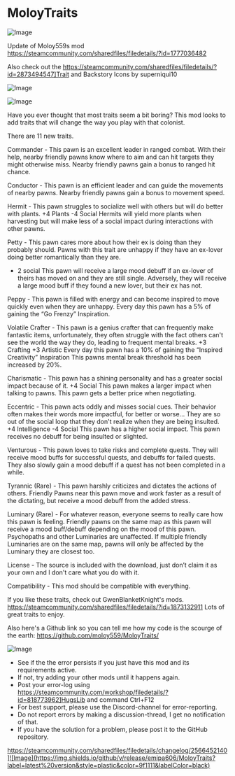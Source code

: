 # MoloyTraits

![Image](https://i.imgur.com/buuPQel.png)

Update of Moloy559s mod
https://steamcommunity.com/sharedfiles/filedetails/?id=1777036482

Also check out the https://steamcommunity.com/sharedfiles/filedetails/?id=2873494547]Trait and Backstory Icons by superniqui10

![Image](https://i.imgur.com/pufA0kM.png)

	
![Image](https://i.imgur.com/Z4GOv8H.png)

Have you ever thought that most traits seem a bit boring? This mod looks to add traits that will change the way you play with that colonist.

There are 11 new traits.

Commander -
This pawn is an excellent leader in ranged combat. With their help, nearby friendly pawns know where to aim and can hit targets they might otherwise miss.
Nearby friendly pawns gain a bonus to ranged hit chance. 

Conductor -
This pawn is an efficient leader and can guide the movements of nearby pawns. 
Nearby friendly pawns gain a bonus to movement speed.

Hermit -
This pawn struggles to socialize well with others but will do better with plants.
+4 Plants
-4 Social
Hermits will yield more plants when harvesting but will make less of a social impact during interactions with other pawns.

Petty -
This pawn cares more about how their ex is doing than they probably should. Pawns with this trait are unhappy if they have an ex-lover doing better romantically than they are.
- 2 social
This pawn will receive a large mood debuff if an ex-lover of theirs has moved on and they are still single. Adversely, they will receive a large mood buff if they found a new lover, but their ex has not. 

Peppy -
This pawn is filled with energy and can become inspired to move quickly even when they are unhappy.
Every day this pawn has a 5% of gaining the “Go Frenzy” Inspiration.

Volatile Crafter - 
This pawn is a genius crafter that can frequently make fantastic items, unfortunately, they often struggle with the fact others can't see the world the way they do, leading to frequent mental breaks.
+3 Crafting
+3 Artistic
Every day this pawn has a 10% of gaining the “Inspired Creativity” Inspiration
This pawns mental break threshold has been increased by 20%.

Charismatic -
This pawn has a shining personality and has a greater social impact because of it.
+4 Social
This pawn makes a larger impact when talking to pawns.
This pawn gets a better price when negotiating. 

Eccentric -
This pawn acts oddly and misses social cues. Their behavior often makes their words more impactful, for better or worse… They are so out of the social loop that they don't realize when they are being insulted.
+4 Intelligence
-4 Social
This pawn has a higher social impact.
This pawn receives no debuff for being insulted or slighted.

Venturous - 
This pawn loves to take risks and complete quests. They will receive mood buffs for successful quests, and debuffs for failed quests.
They also slowly gain a mood debuff if a quest has not been completed in a while.

Tyrannic (Rare) -
This pawn harshly criticizes and dictates the actions of others. Friendly Pawns near this pawn move and work faster as a result of the dictating, but receive a mood debuff from the added stress.

Luminary (Rare) -
For whatever reason, everyone seems to really care how this pawn is feeling.
Friendly pawns on the same map as this pawn will receive a mood buff/debuff depending on the mood of this pawn.
Psychopaths and other Luminaries are unaffected. 
If multiple friendly Luminaries are on the same map, pawns will only be affected by the Luminary they are closest too.

License -
The source is included with the download, just don’t claim it as your own and I don't care what you do with it.

Compatibility - 
This mod should be compatible with everything. 

If you like these traits, check out GwenBlanketKnight's mods. 
https://steamcommunity.com/sharedfiles/filedetails/?id=1873132911
Lots of great traits to enjoy.

Also here's a Github link so you can tell me how my code is the scourge of the earth: https://github.com/moloy559/MoloyTraits/

![Image](https://i.imgur.com/PwoNOj4.png)



-  See if the the error persists if you just have this mod and its requirements active.
-  If not, try adding your other mods until it happens again.
-  Post your error-log using https://steamcommunity.com/workshop/filedetails/?id=818773962]HugsLib and command Ctrl+F12
-  For best support, please use the Discord-channel for error-reporting.
-  Do not report errors by making a discussion-thread, I get no notification of that.
-  If you have the solution for a problem, please post it to the GitHub repository.



https://steamcommunity.com/sharedfiles/filedetails/changelog/2566452140]![Image](https://img.shields.io/github/v/release/emipa606/MoloyTraits?label=latest%20version&style=plastic&color=9f1111&labelColor=black)


